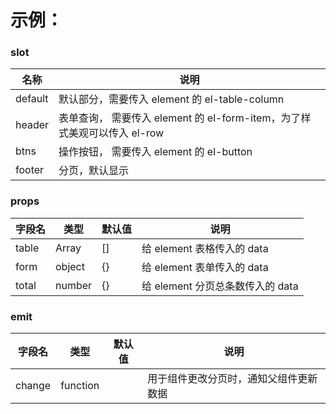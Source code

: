 # 示例：

### slot

| 名称    | 说明                                                                     |
| ------- | ------------------------------------------------------------------------ |
| default | 默认部分，需要传入 element 的 el-table-column                            |
| header  | 表单查询， 需要传入 element 的 el-form-item，为了样式美观可以传入 el-row |
| btns    | 操作按钮， 需要传入 element 的 el-button                                 |
| footer  | 分页，默认显示                                                           |

### props

| 字段名 | 类型   | 默认值 | 说明                             |
| ------ | ------ | ------ | -------------------------------- |
| table  | Array  | []     | 给 element 表格传入的 data       |
| form   | object | {}     | 给 element 表单传入的 data       |
| total  | number | {}     | 给 element 分页总条数传入的 data |

### emit

| 字段名 | 类型     | 默认值 | 说明                                   |
| ------ | -------- | ------ | -------------------------------------- |
| change | function |        | 用于组件更改分页时，通知父组件更新数据 |

